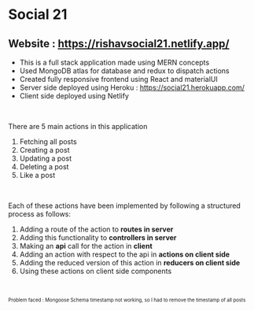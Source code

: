 # Social 21

## Website : https://rishavsocial21.netlify.app/

* This is a full stack application made using MERN concepts
* Used MongoDB atlas for database and redux to dispatch actions
* Created fully responsive frontend using React and materialUI
* Server side deployed using Heroku : https://social21.herokuapp.com/
* Client side deployed using Netlify

<br/>

There are 5 main actions in this application
 
 1. Fetching all posts
 2. Creating a post
 3. Updating a post
 4. Deleting a post
 5. Like a post
<br/>

 Each of these actions have been implemented by following a structured process as follows:

 1. Adding a route of the action to **routes in server**
 2. Adding this functionality to **controllers in server**
 3. Making an **api** call for the action in **client**
 4. Adding an action with respect to the api in **actions on client side**
 5. Adding the reduced version of this action in **reducers on client side**
 6. Using these actions on client side components
 
 <br>
 
 <sub><sup>Problem faced : Mongoose Schema timestamp not working, so I had to remove the timestamp of all posts </sup></sub>
